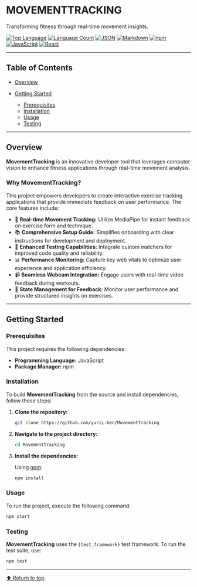 # MOVEMENTTRACKING

Transforming fitness through real-time movement insights.

[![Top Language](https://img.shields.io/github/languages/top/yurii-ben/MovementTracking?style=flat\&color=0080ff)](https://github.com/yurii-ben/MovementTracking)
[![Language Count](https://img.shields.io/github/languages/count/yurii-ben/MovementTracking?style=flat\&color=0080ff)](https://github.com/yurii-ben/MovementTracking)
[![JSON](https://img.shields.io/badge/JSON-000000.svg?style=flat\&logo=JSON\&logoColor=white)](https://www.json.org/)
[![Markdown](https://img.shields.io/badge/Markdown-000000.svg?style=flat\&logo=Markdown\&logoColor=white)](https://www.markdownguide.org/)
[![npm](https://img.shields.io/badge/npm-CB3837.svg?style=flat\&logo=npm\&logoColor=white)](https://www.npmjs.com/)
[![JavaScript](https://img.shields.io/badge/JavaScript-F7DF1E.svg?style=flat\&logo=JavaScript\&logoColor=black)](https://www.javascript.com/)
[![React](https://img.shields.io/badge/React-61DAFB.svg?style=flat\&logo=React\&logoColor=black)](https://reactjs.org/)

---

## Table of Contents

* [Overview](#overview)
* [Getting Started](#getting-started)

  * [Prerequisites](#prerequisites)
  * [Installation](#installation)
  * [Usage](#usage)
  * [Testing](#testing)

---

## Overview

**MovementTracking** is an innovative developer tool that leverages computer vision to enhance fitness applications through real-time movement analysis.

### Why MovementTracking?

This project empowers developers to create interactive exercise tracking applications that provide immediate feedback on user performance. The core features include:

* 🎥 **Real-time Movement Tracking:** Utilize MediaPipe for instant feedback on exercise form and technique.
* 📚 **Comprehensive Setup Guide:** Simplifies onboarding with clear instructions for development and deployment.
* 🧪 **Enhanced Testing Capabilities:** Integrate custom matchers for improved code quality and reliability.
* 📊 **Performance Monitoring:** Capture key web vitals to optimize user experience and application efficiency.
* 📹 **Seamless Webcam Integration:** Engage users with real-time video feedback during workouts.
* 🔄 **State Management for Feedback:** Monitor user performance and provide structured insights on exercises.

---

## Getting Started

### Prerequisites

This project requires the following dependencies:

* **Programming Language:** JavaScript
* **Package Manager:** npm

### Installation

To build **MovementTracking** from the source and install dependencies, follow these steps:

1. **Clone the repository:**

   ```bash
   git clone https://github.com/yurii-ben/MovementTracking
   ```

2. **Navigate to the project directory:**

   ```bash
   cd MovementTracking
   ```

3. **Install the dependencies:**

   Using [npm](https://www.npmjs.com/):

   ```bash
   npm install
   ```

### Usage

To run the project, execute the following command:

```bash
npm start
```

### Testing

**MovementTracking** uses the `{test_framework}` test framework. To run the test suite, use:

```bash
npm test
```

---

[⬆ Return to top](#top)
